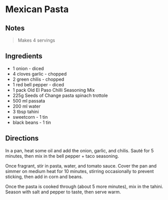 # Mexican Pasta

## Notes

> Makes 4 servings

## Ingredients

- 1 onion - diced
- 4 cloves garlic - chopped
- 2 green chilis - chopped
- 1 red bell pepper - diced
- 1 pack Old El Paso Chilli Seasoning Mix
- 225g Seeds of Change pasta spinach trottole
- 500 ml passata
- 200 ml water
- 3 tbsp tahini
- sweetcorn - 1 tin
- black beans - 1 tin

## Directions

In a pan, heat some oil and add the onion, garlic, and chilis. Sauté for 5 minutes, then mix in the bell pepper + taco seasoning.

Once fragrant, stir in pasta, water, and tomato sauce. Cover the pan and simmer on medium heat for 10 minutes, stirring occasionally to prevent sticking, then add in corn and beans.

Once the pasta is cooked through (about 5 more minutes), mix in the tahini. Season with salt and pepper to taste, then serve warm.
